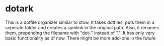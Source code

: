 # dotark
This is a dotfile organizer similar to stow.
It takes dotfiles, puts them in a seperate folder and creates a symlink in the original path.
Also, it renames them, prepending the filename with "dot-" instead of ".".
It has only very basic functionality as of now. There might be more add-ons in the future
